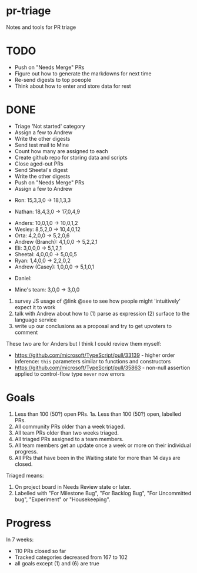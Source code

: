 # pr-triage
Notes and tools for PR triage

# TODO #
* Push on "Needs Merge" PRs
* Figure out how to generate the markdowns for next time
* Re-send digests to top poeople
* Think about how to enter and store data for rest

# DONE #
* Triage 'Not started' category
* Assign a few to Andrew
* Write the other digests
* Send test mail to Mine
* Count how many are assigned to each
* Create github repo for storing data and scripts
* Close aged-out PRs
* Send Sheetal's digest
* Write the other digests
* Push on "Needs Merge" PRs
* Assign a few to Andrew

- Ron: 15,3,3,0 -> 18,1,3,3
* Nathan: 18,4,3,0 -> 17,0,4,9
- Anders: 10,0,1,0 -> 10,0,1,2
- Wesley: 8,5,2,0 -> 10,4,0,12
- Orta: 4,2,0,0 -> 5,2,0,6
- Andrew (Branch): 4,1,0,0 -> 5,2,2,1
- Eli: 3,0,0,0 -> 5,1,2,1
- Sheetal: 4,0,0,0 -> 5,0,0,5
- Ryan: 1,4,0,0 -> 2,2,0,2
- Andrew (Casey): 1,0,0,0 -> 5,1,0,1

* Daniel:

- Mine's team: 3,0,0 -> 3,0,0


1. survey JS usage of @link @see to see how people might 'intuitively' expect it to work
2. talk with Andrew about how to (1) parse as expression (2) surface to the language service
3. write up our conclusions as a proposal and try to get upvoters to comment



These two are for Anders but I think I could review them myself:

* https://github.com/microsoft/TypeScript/pull/33139 - higher order inference: `this` parameters similar to functions and constructors
* https://github.com/microsoft/TypeScript/pull/35863 - non-null assertion applied to control-flow type `never` now errors


# Goals #

1. Less than 100 (50?) open PRs.
1a. Less than 100 (50?) open, labelled PRs.
2. All community PRs older than a week triaged.
3. All team PRs older than two weeks triaged.
4. All triaged PRs assigned to a team members.
5. All team members get an update once a week or more on their individual progress.
6. All PRs that have been in the Waiting state for more than 14 days are closed.

Triaged means:

1. On project board in Needs Review state or later.
2. Labelled with "For Milestone Bug", "For Backlog Bug", "For Uncommitted bug", "Experiment" or "Housekeeping".

# Progress #

In 7 weeks:

- 110 PRs closed so far
- Tracked categories decreased from 167 to 102
- all goals except (1) and (6) are true
